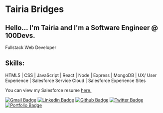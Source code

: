 
# Tairia Bridges

## Hello... I'm **Tairia** and I'm a Software Engineer @ 100Devs. 

<p align='left'>Fullstack Web Developer</p>

## Skills: 
HTML5 | CSS | JavaScript | React | Node | Express | MongoDB | UX/ User Experience | Salesforce Service Cloud | Salesforce Experience Sites

<p align='left'> You can view my Salesforce resume <a href='https://docs.google.com/document/d/e/2PACX-1vTlaxAn9Il6lEEIHEvUPfZxu6NnTgZwlGk7R-WW-oKAzec2TohRnKaIvAxXv6PGzdoQb4WliKC0SE7o/pub ' target=_blank><u>here</u>.</a></p>

[![Gmail Badge](https://img.shields.io/badge/-tairiabridges@gmail.com-c14438?style=flat&logo=Gmail&logoColor=white&link=mailto:tairiabridges@gmail.com)](mailto:tairiabridges@gmail.com) 
[![Linkedin Badge](https://img.shields.io/badge/-tairiabridges-0072b1?style=flat&logo=Linkedin&logoColor=white&link=https://www.linkedin.com/in/tairiabridges/)](https://www.linkedin.com/in/tairiabridges/) [![Github Badge](https://img.shields.io/badge/-FinesseCode-grey?style=flat&logo=github&logoColor=white&link=https://github.com/FinesseCode/)](https://www.github.com/Finesse-Code/) [![Twitter Badge](https://img.shields.io/badge/-@Boats_N_Planes-00acee?style=flat&logo=twitter&logoColor=white&link=https://twitter.com/@Boats_N_Planes/)](https://www.twitter.com/@Boats_N_Planes/) [![Portfolio Badge](https://img.shields.io/badge/portfolio-web-blue?style=flat&link=https://tairia-portfolio-developer-edition.na163.force.com/salesforce/s//)](https://tairia-portfolio-developer-edition.na163.force.com/salesforce/s//)


